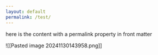 ```yaml
---
layout: default
permalink: /test/
---
```


here is the content with a permalink property in front matter

![[Pasted image 20241130143958.png]]